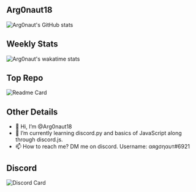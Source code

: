 ## Arg0naut18

![Arg0naut's GitHub stats](https://readme-github-stats.now.sh/api?username=Arg0naut18&theme=dark&show&icons=true)

## Weekly Stats

![Arg0naut's wakatime stats](https://readme-github-stats.now.sh/api/wakatime/?username=Arg0naut18&theme=dark&show&icons=true)

## Top Repo

![Readme Card](https://github-readme-stats.vercel.app/api/pin/?username=Arg0naut18&repo=JavaScriptBot&theme=dark)

## Other Details

- 👋 Hi, I’m @Arg0naut18
- 🌱 I’m currently learning discord.py and basics of JavaScript along through discord.js.
- 📫 How to reach me? DM me on discord. Username: αяgσηαυт#6921

## Discord

![Discord Card](https://discord.c99.nl/widget/theme-2/436844058217021441.png)
<!---
- 👀 I’m interested in ... idk yet.
- 💞️ I’m looking to collaborate on ...
--->
<!---
Arg0naut18/Arg0naut18 is a ✨ special ✨ repository because its `README.md` (this file) appears on your GitHub profile.
You can click the Preview link to take a look at your changes.
--->
